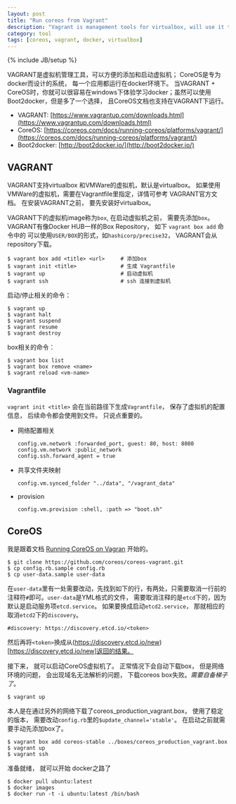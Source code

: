 ```yaml
---
layout: post
title: "Run coreos from Vagrant"
description: "Vagrant is management tools for virtualbox, will use it to restart coreos VM"
category: tool
tags: [coreos, vagrant, docker, virtualbox]
---
```

{% include JB/setup %}

VAGRANT是虚拟机管理工具，可以方便的添加和启动虚拟机； CoreOS是专为docker而设计的系统， 每一个应用都运行在docker环境下。 当VAGRANT + CoreOS时，你就可以很容易在windows下体验学习docker；虽然可以使用Boot2docker，但是多了一个选择， 且CoreOS文档也支持在VAGRANT下运行。

* VAGRANT: [https://www.vagrantup.com/downloads.html](https://www.vagrantup.com/downloads.html)
* CoreOS: [https://coreos.com/docs/running-coreos/platforms/vagrant/](https://coreos.com/docs/running-coreos/platforms/vagrant/)
* Boot2docker: [http://boot2docker.io/](http://boot2docker.io/)

## VAGRANT

VAGRANT支持virtualbox 和VMWare的虚拟机，默认是virtualbox。 如果使用VMWare的虚拟机，需要在Vagrantfile里指定，详情可参考 VAGRANT官方文档。 在安装VAGRANT之前， 要先安装好virtualbox。

VAGRANT下的虚拟机image称为`box`, 在启动虚拟机之前， 需要先添加`box`。 VAGRANT有像Docker HUB一样的Box Repository， 如下 `vagrant box add` 命令中的<url> 可以使用`USER/BOX`的形式，如`hashicorp/precise32`， VAGRANT会从repository下载。

    $ vagrant box add <title> <url>     # 添加box
    $ vagrant init <title>              # 生成 Vagrantfile
    $ vagrant up                        # 启动虚拟机
    $ vagrant ssh                       # ssh 连接到虚拟机

启动/停止相关的命令：

    $ vagrant up
    $ vagrant halt
    $ vagrant suspend
    $ vagrant resume
    $ vagrant destroy

box相关的命令：

    $ vagrant box list
    $ vagrant box remove <name>
    $ vagrant reload <vm-name>

### Vagrantfile

`vagrant init <title>` 会在当前路径下生成`Vagrantfile`， 保存了虚拟机的配置信息， 后续命令都会使用到文件。 只说点重要的。

* 网络配置相关

      config.vm.network :forwarded_port, guest: 80, host: 8080
      config.vm.network :public_network
      config.ssh.forward_agent = true

* 共享文件夹映射

      config.vm.synced_folder "../data", "/vagrant_data"

* provision

      config.vm.provision :shell, :path => "boot.sh"

## CoreOS

我是跟着文档 [Running CoreOS on Vagran](https://coreos.com/docs/running-coreos/platforms/vagrant/) 开始的。

    $ git clone https://github.com/coreos/coreos-vagrant.git
    $ cp config.rb.sample config.rb
    $ cp user-data.sample user-data

在`user-data`里有一处需要改动，先找到如下的行，有两处，只需要取消一行前的注释符`#`即可。`user-data`是YML格式的文件， 需要取消注释的是`etcd`下的，因为默认是启动服务项`etcd.service`。 如果要换成启动`etcd2.service`， 那就相应的取消`etcd2`下的`discovery`。

    #discovery: https://discovery.etcd.io/<token>

然后再将`<token>`换成从(https://discovery.etcd.io/new)[https://discovery.etcd.io/new]返回的结果。

接下来， 就可以启动CoreOS虚拟机了。 正常情况下会自动下载box， 但是网络环境的问题， 会出现域名无法解析的问题， 下载coreos box失败。*需要自备梯子了*。

    $ vagrant up

本人是在通过另外的网络下载了coreos_production_vagrant.box， 使用了稳定的版本， 需要改动`config.rb`里的`$update_channel='stable'`。 在启动之前就需要手动先添加box了。

    $ vagrant box add coreos-stable ../boxes/coreos_production_vagrant.box
    $ vagrant up
    $ vagrant ssh

准备就绪， 就可以开始 docker之路了

    $ docker pull ubuntu:latest
    $ docker images
    $ docker run -t -i ubuntu:latest /bin/bash

